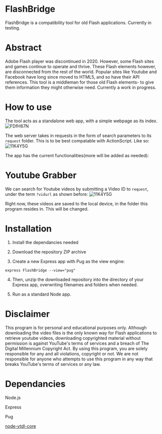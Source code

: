 # FlashBridge
FlashBridge is a compatibility tool for old Flash applications. Currently in testing.

# Abstract
Adobe Flash player was discontinued in 2020. However, some Flash sites and games continue to operate and thrive. These Flash elements however, are disconnected from the rest of the world. Popular sites like Youtube and Facebook have long since moved to HTML5, and so have their API references. This tool is a middleman for those old Flash elements- to give them information they might otherwise need. Currently a work in progress.


# How to use
The tool acts as a standalone web app, with a simple webpage as its index.
![FDfH67N](https://user-images.githubusercontent.com/20445961/109383614-8a525f80-78b5-11eb-9b9e-18785495d92a.png)


The web server takes in requests in the form of search parameters to its `request` folder. This is to be best compatable with ActionScript.
Like so:
![11K4Y5G](https://user-images.githubusercontent.com/20445961/109383596-71e24500-78b5-11eb-985e-30bc1316704d.png)

The app has the current functionalities(more will be added as needed):

# Youtube Grabber
We can search for Youtube videos by submitting a Video ID to `request`, under the term `?vidurl` as shown before:
![11K4Y5G](https://user-images.githubusercontent.com/20445961/109383596-71e24500-78b5-11eb-985e-30bc1316704d.png)

Right now, these videos are saved to the local device, in the folder this program resides in. This will be changed.




# Installation

1. Install the dependancies needed

2. Download the repository ZIP archive

3. Create a new Express app with Pug as the view engine:

`express FlashBridge --view="pug"`

4. Then, unzip the downloaded repository into the directory of your Express app, overwriting filenames and folders when needed.

5. Run as a standard Node app.



# Disclaimer
This program is for personal and educational purposes only. Although downloading the video files is the only known way for Flash applications to retrieve youtube videos, downloading copyrighted material without permission is against YouTube's terms of services and a breach of The Digital Millennium Copyright Act. By using this program, you are solely responsible for any and all violations, copyright or not. We are not responsible for anyone who attempts to use this program in any way that breaks YouTube's terms of services or any law.




# Dependancies
<p>Node.js</p>
<p>Express</p>
<p>Pug</p>
<p><a href ="https://github.com/fent/node-ytdl-core">node-ytdl-core</a></p>

